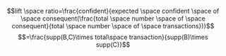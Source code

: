 $$lift \space ratio=\frac{confident}{expected \space confident \space of \space consequent(\frac{total \space number \space of \space consequent}{total \space number \space of \space transactions})}$$
$$=\frac{supp(B,C)\times total\space transaction}{supp(B)\times supp(C)}$$
